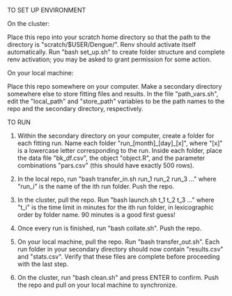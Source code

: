 TO SET UP ENVIRONMENT

On the cluster:

Place this repo into your scratch home directory so that the path to the directory is "scratch/$USER/Dengue/". Renv should activate itself automatically. Run "bash set_up.sh" to create folder structure and complete renv activation; you may be asked to grant permission for some action.

On your local machine:

Place this repo somewhere on your computer. Make a secondary directory somewhere else to store fitting files and results. In the file "path_vars.sh", edit the "local_path" and "store_path" variables to be the path names to the repo and the secondary directory, respectively.

TO RUN

1. Within the secondary directory on your computer, create a folder for each fitting run. Name each folder "run_[month]\_[day]\_[x]", where "[x]" is a lowercase letter corresponding to the run. Inside each folder, place the data file "bk_df.csv", the object "object.R", and the parameter combinations "pars.csv" (this should have exactly 500 rows).

2. In the local repo, run "bash transfer_in.sh run_1 run_2 run_3 ..." where "run_i" is the name of the ith run folder. Push the repo.

3. In the cluster, pull the repo. Run "bash launch.sh t_1 t_2 t_3 ..." where "t_i" is the time limit in minutes for the ith run folder, in lexicographic order by folder name. 90 minutes is a good first guess!

4. Once every run is finished, run "bash collate.sh". Push the repo.

5. On your local machine, pull the repo. Run "bash transfer_out.sh". Each run folder in your secondary directory should now contain "results.csv" and "stats.csv". Verify that these files are complete before proceeding with the last step.

6. On the cluster, run "bash clean.sh" and press ENTER to confirm. Push the repo and pull on your local machine to synchronize.
